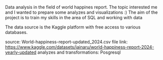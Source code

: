 Data analysis in the field of world happines report. The topic interested me and I wanted to prepare some analyzes and visualizations :)
The aim of the project is to train my skills in the area of ​​SQL and working with data

The data source is the Kaggle platform with free access to various databases.

source: World-happiness-report-updated_2024.csv file        link: https://www.kaggle.com/datasets/jainaru/world-happiness-report-2024-yearly-updated
analyzes and transformations: Posgresql
